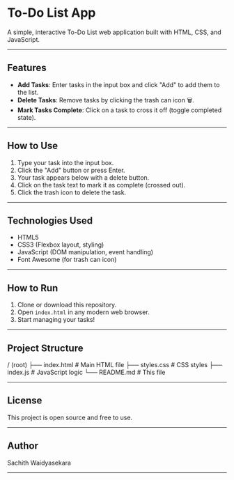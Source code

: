 # To-Do List App

A simple, interactive To-Do List web application built with HTML, CSS, and JavaScript.

---

## Features

- **Add Tasks**: Enter tasks in the input box and click "Add" to add them to the list.
- **Delete Tasks**: Remove tasks by clicking the trash can icon 🗑.
- **Mark Tasks Complete**: Click on a task to cross it off (toggle completed state).

---

## How to Use

1. Type your task into the input box.
2. Click the "Add" button or press Enter.
3. Your task appears below with a delete button.
4. Click on the task text to mark it as complete (crossed out).
5. Click the trash icon to delete the task.

---

## Technologies Used

- HTML5
- CSS3 (Flexbox layout, styling)
- JavaScript (DOM manipulation, event handling)
- Font Awesome (for trash can icon)

---

## How to Run

1. Clone or download this repository.
2. Open `index.html` in any modern web browser.
3. Start managing your tasks!

---

## Project Structure

/ (root)
├── index.html # Main HTML file
├── styles.css # CSS styles
├── index.js # JavaScript logic
└── README.md # This file

---

## License

This project is open source and free to use.

---

## Author

Sachith Waidyasekara

---


